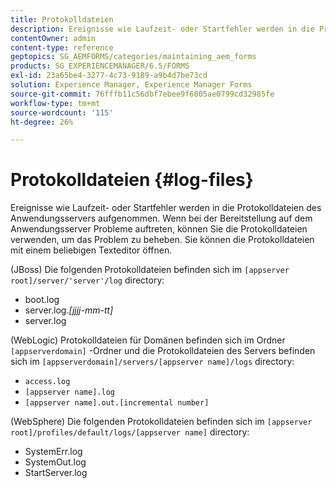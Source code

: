```yaml
---
title: Protokolldateien
description: Ereignisse wie Laufzeit- oder Startfehler werden in die Protokolldateien des Anwendungsservers geschrieben, die mithilfe eines Texteditors geöffnet werden können.
contentOwner: admin
content-type: reference
geptopics: SG_AEMFORMS/categories/maintaining_aem_forms
products: SG_EXPERIENCEMANAGER/6.5/FORMS
exl-id: 23a65be4-3277-4c73-9189-a9b4d7be73cd
solution: Experience Manager, Experience Manager Forms
source-git-commit: 76fffb11c56dbf7ebee9f6805ae0799cd32985fe
workflow-type: tm+mt
source-wordcount: '115'
ht-degree: 26%

---
```


# Protokolldateien {#log-files}

Ereignisse wie Laufzeit- oder Startfehler werden in die Protokolldateien des Anwendungsservers aufgenommen. Wenn bei der Bereitstellung auf dem Anwendungsserver Probleme auftreten, können Sie die Protokolldateien verwenden, um das Problem zu beheben. Sie können die Protokolldateien mit einem beliebigen Texteditor öffnen.

(JBoss) Die folgenden Protokolldateien befinden sich im `[appserver root]/server/'server'/log` directory:

* boot.log
* server.log.*[jjjj-mm-tt]*
* server.log

(WebLogic) Protokolldateien für Domänen befinden sich im Ordner `[appserverdomain]` -Ordner und die Protokolldateien des Servers befinden sich im `[appserverdomain]/servers/[appserver name]/logs` directory:

* `access.log`
* `[appserver name].log`
* `[appserver name].out.[incremental number]`

(WebSphere) Die folgenden Protokolldateien befinden sich im `[appserver root]/profiles/default/logs/[appserver name]` directory:

* SystemErr.log
* SystemOut.log
* StartServer.log
